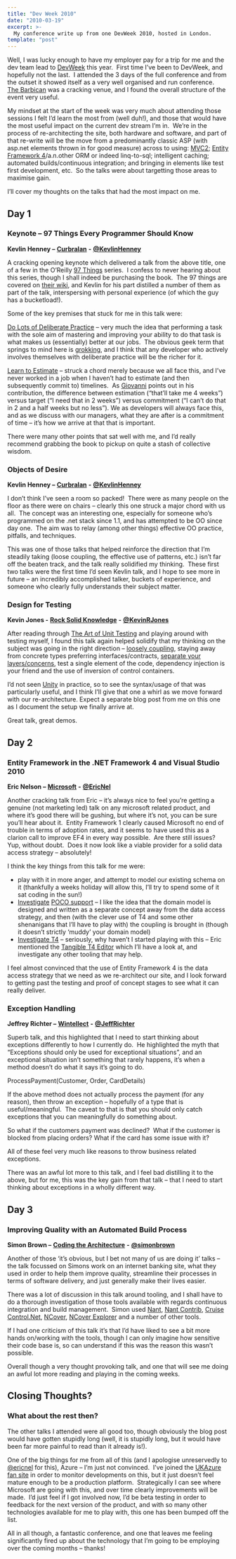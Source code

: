```yaml
---
title: "Dev Week 2010"
date: "2010-03-19"
excerpt: >-
  My conference write up from one DevWeek 2010, hosted in London.
template: "post"
---
```


Well, I was lucky enough to have my employer pay for a trip for me and the dev team lead to [DevWeek](http://www.devweek.com/) this year.  First time I’ve been to DevWeek, and hopefully not the last.  I attended the 3 days of the full conference and from the outset it showed itself as a very well organised and run conference.  [The Barbican](http://www.barbican.org.uk/) was a cracking venue, and I found the overall structure of the event very useful.

My mindset at the start of the week was very much about attending those sessions I felt I’d learn the most from (well duh!), and those that would have the most useful impact on the current dev stream I’m in.  We’re in the process of re-architecting the site, both hardware and software, and part of that re-write will be the move from a predominantly classic ASP (with asp.net elements thrown in for good measure) across to using: [MVC2](http://www.asp.net/mvc/); [Entity Framework 4](http://geekswithblogs.net/iupdateable/archive/2009/09/23/entity-framework-4.0-resources-ndash-documentation-links-best-blog-posts.aspx)/a.n.other ORM or indeed linq-to-sql; intelligent caching; automated builds/continuous integration; and bringing in elements like test first development, etc.  So the talks were about targetting those areas to maximise gain. 

I’ll cover my thoughts on the talks that had the most impact on me.

## Day 1

### Keynote – 97 Things Every Programmer Should Know

**Kevlin Henney –** [**Curbralan**](http://www.two-sdg.demon.co.uk/curbralan/) **-** [**@KevlinHenney**](https://twitter.com/KevlinHenney)

A cracking opening keynote which delivered a talk from the above title, one of a few in the O’Reilly [97 Things](http://97things.oreilly.com/wiki/index.php/Links_to_other_97_Things_books) series.  I confess to never hearing about this series, though I shall indeed be purchasing the book.  The 97 things are covered on [their wiki](http://programmer.97things.oreilly.com/wiki/index.php/Contributions_Appearing_in_the_Book), and Kevlin for his part distilled a number of them as part of the talk, interspersing with personal experience (of which the guy has a bucketload!).

Some of the key premises that stuck for me in this talk were:

[Do Lots of Deliberate Practice](http://programmer.97things.oreilly.com/wiki/index.php/Do_Lots_of_Deliberate_Practice) – very much the idea that performing a task with the sole aim of mastering and improving your ability to do that task is what makes us (essentially) better at our jobs.  The obvious geek term that springs to mind here is [grokking](http://catb.org/jargon/html/G/grok.html), and I think that any developer who actively involves themselves with deliberate practice will be the richer for it.

[Learn to Estimate](http://programmer.97things.oreilly.com/wiki/index.php/Learn_to_Estimate) – struck a chord merely because we all face this, and I’ve never worked in a job when I haven’t had to estimate (and then subsequently commit to) timelines.  As [Giovanni](http://programmer.97things.oreilly.com/wiki/index.php/Giovanni_Asproni) points out in his contribution, the difference between estimation (“that’ll take me 4 weeks”) versus target (“I need that in 2 weeks”) versus commitment (“I can’t do that in 2 and a half weeks but no less”). We as developers will always face this, and as we discuss with our managers, what they are after is a commitment of time – it’s how we arrive at that that is important.

There were many other points that sat well with me, and I’d really recommend grabbing the book to pickup on quite a stash of collective wisdom.

### Objects of Desire

**Kevlin Henney –** [**Curbralan**](http://www.two-sdg.demon.co.uk/curbralan/) **-** [**@KevlinHenney**](https://twitter.com/KevlinHenney)

I don’t think I’ve seen a room so packed!  There were as many people on the floor as there were on chairs – clearly this one struck a major chord with us all.  The concept was an interesting one, especially for someone who’s programmed on the .net stack since 1.1, and has attempted to be OO since day one.  The aim was to relay (among other things) effective OO practice, pitfalls, and techniques.

This was one of those talks that helped reinforce the direction that I’m steadily taking (loose coupling, the effective use of patterns, etc.) isn’t far off the beaten track, and the talk really solidified my thinking.  These first two talks were the first time I’d seen Kevlin talk, and I hope to see more in future – an incredibly accomplished talker, buckets of experience, and someone who clearly fully understands their subject matter.

### Design for Testing

**Kevin Jones -** [**Rock Solid Knowledge**](http://rocksolidknowledge.com/Home.mvc/us#Kevin%20Jones "http://rocksolidknowledge.com/Home.mvc/us#Kevin%20Jones") **-** [**@KevinRJones**](http://twitter.com/kevinrjones)

After reading through [The Art of Unit Testing](http://www.artofunittesting.com/) and playing around with testing myself, I found this talk again helped solidify that my thinking on the subject was going in the right direction – [loosely coupling](http://en.wikipedia.org/wiki/Loose_coupling), staying away from concrete types preferring interfaces/contracts, [separate your layers/concerns](http://en.wikipedia.org/wiki/Separation_of_concerns), test a single element of the code, dependency injection is your friend and the use of inversion of control containers.

I’d not seen [Unity](http://unity.codeplex.com/) in practice, so to see the syntax/usage of that was particularly useful, and I think I’ll give that one a whirl as we move forward with our re-architecture. Expect a separate blog post from me on this one as I document the setup we finally arrive at.

Great talk, great demos.

## Day 2

### Entity Framework in the .NET Framework 4 and Visual Studio 2010

**Eric Nelson –** [**Microsoft**](http://geekswithblogs.net/iupdateable/Default.aspx) **-** [**@EricNel**](http://www.twitter.com/ericnel)

Another cracking talk from Eric – it’s always nice to feel you’re getting a genuine (not marketing led) talk on any microsoft related product, and where it’s good there will be gushing, but where it’s not, you can be sure you’ll hear about it.  Entity Framework 1 clearly caused Microsoft no end of trouble in terms of adoption rates, and it seems to have used this as a clarion call to improve EF4 in every way possible.  Are there still issues? Yup, without doubt.  Does it now look like a viable provider for a solid data access strategy – absolutely!

I think the key things from this talk for me were:

- play with it in more anger, and attempt to model our existing schema on it (thankfully a weeks holiday will allow this, I’ll try to spend some of it sat coding in the sun!)
- [Investigate](http://elegantcode.com/2009/12/15/entity-framework-poco-ef4-a-simple-mapping/) [POCO support](http://www.robbagby.com/entity-framework/ef-4-implementing-poco-objects/) – I like the idea that the domain model is designed and written as a separate concept away from the data access strategy, and then (with the clever use of T4 and some other shenanigans that I’ll have to play with) the coupling is brought in (though it doesn’t strictly ‘muddy’ your domain model)
- [Investigate T4](http://www.hanselman.com/blog/T4TextTemplateTransformationToolkitCodeGenerationBestKeptVisualStudioSecret.aspx) – seriously, why haven’t I started playing with this – Eric mentioned the [Tangible T4 Editor](http://t4-editor.tangible-engineering.com/T4-Editor-Visual-T4-Editing.html) which I’ll have a look at, and investigate any other tooling that may help.

I feel almost convinced that the use of Entity Framework 4 is the data access strategy that we need as we re-architect our site, and I look forward to getting past the testing and proof of concept stages to see what it can really deliver.

### Exception Handling

**Jeffrey Richter –** [**Wintellect**](http://www.wintellect.com/) **-** [**@JeffRichter**](http://twitter.com/JeffRichter)

Superb talk, and this highlighted that I need to start thinking about exceptions differently to how I currently do.  He highlighted the myth that “Exceptions should only be used for exceptional situations”, and an exceptional situation isn’t something that rarely happens, it’s when a method doesn’t do what it says it’s going to do.

ProcessPayment(Customer, Order, CardDetails)

If the above method does not actually process the payment (for any reason), then throw an exception – hopefully of a type that is useful/meaningful.  The caveat to that is that you should only catch exceptions that you can meaningfully do something about.

So what if the customers payment was declined?  What if the customer is blocked from placing orders? What if the card has some issue with it?

All of these feel very much like reasons to throw business related exceptions.

There was an awful lot more to this talk, and I feel bad distilling it to the above, but for me, this was the key gain from that talk – that I need to start thinking about exceptions in a wholly different way.

## Day 3

### Improving Quality with an Automated Build Process

**Simon Brown –** [**Coding the Architecture**](http://www.simonbrown.je/) **-** [**@simonbrown**](http://twitter.com/simonbrown)

Another of those ‘it’s obvious, but I bet not many of us are doing it’ talks – the talk focussed on Simons work on an internet banking site, what they used in order to help them improve quality, streamline their processes in terms of software delivery, and just generally make their lives easier.

There was a lot of discussion in this talk around tooling, and I shall have to do a thorough investigation of those tools available with regards continuous integration and build management.  Simon used [Nant](http://nant.sourceforge.net/), [Nant Contrib](http://nantcontrib.sourceforge.net/), [Cruise Control.Net](http://confluence.public.thoughtworks.org/display/CCNET/Welcome+to+CruiseControl.NET), [NCover](http://www.ncover.com/), [NCover Explorer](http://www.kiwidude.com/dotnet/DownloadPage.html) and a number of other tools.

If I had one criticism of this talk it’s that I’d have liked to see a bit more hands on/working with the tools, though I can only imagine how sensitive their code base is, so can understand if this was the reason this wasn’t possible.

Overall though a very thought provoking talk, and one that will see me doing an awful lot more reading and playing in the coming weeks.

## Closing Thoughts?

### What about the rest then?

The other talks I attended were all good too, though obviously the blog post would have gotten stupidly long (well, it is stupidly long, but it would have been far more painful to read than it already is!).

One of the big things for me from all of this (and I apologise unreservedly to [@ericnel](http://www.twitter.com/ericnel) for this), Azure – I’m just not convinced.  I’ve joined the [UKAzure fan site](http://ukazure.ning.com/) in order to monitor developments on this, but it just doesn’t feel mature enough to be a production platform.  Strategically I can see where Microsoft are going with this, and over time clearly improvements will be made.  I’d just feel if I got involved now, I’d be beta testing in order to feedback for the next version of the product, and with so many other technologies available for me to play with, this one has been bumped off the list.

All in all though, a fantastic conference, and one that leaves me feeling significantly fired up about the technology that I’m going to be employing over the coming months – thanks!
